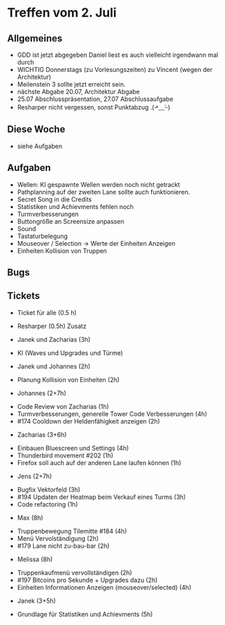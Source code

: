 # Treffen vom 2. Juli

## Allgemeines

* GDD ist jetzt abgegeben Daniel liest es auch vielleicht irgendwann mal durch
* WICHTIG Donnerstags (zu Vorlesungszeiten) zu Vincent (wegen der Architektur)
* Meilenstein 3 sollte jetzt erreicht sein.
* nächste Abgabe 20.07, Architektur Abgabe
* 25.07 Abschlusspräsentation, 27.07 Abschlussaufgabe
* Resharper nicht vergessen, sonst Punktabzug .( ̵˃﹏˂̵ )


## Diese Woche

* siehe Aufgaben

## Aufgaben

* Wellen: KI gespawnte Wellen werden noch nicht getrackt
* Pathplanning auf der zweiten Lane sollte auch funktionieren.
* Secret Song in die Credits
* Statistiken und Achievments fehlen noch
* Turmverbesserungen
* Buttongröße an Screensize anpassen
* Sound
* Tastaturbelegung
* Mouseover / Selection -> Werte der Einheiten Anzeigen
* Einheiten Kollision von Truppen


## Bugs

## Tickets
+ Ticket für alle (0.5 h)
 * Resharper (0.5h) Zusatz
+ Janek und Zacharias (3h)
 * KI (Waves und Upgrades und Türme)
+ Janek und Johannes (2h)
 * Planung Kollision von Einheiten (2h)


+ Johannes (2+7h)
 * Code Review von Zacharias (1h)
 * Turmverbesserungen, generelle Tower Code Verbesserungen (4h)
 * #174 Cooldown der Heldenfähigkeit anzeigen (2h)
+ Zacharias (3+6h)
 * Einbauen Bluescreen und Settings (4h)
 * Thunderbird movement #202 (1h)
 * Firefox soll auch auf der anderen Lane laufen können (1h)
+ Jens (2+7h)
 * Bugfix Vektorfeld (3h)
 * #194 Updaten der Heatmap beim Verkauf eines Turms (3h)
 * Code refactoring (1h)
+ Max (8h)
 * Truppenbewegung Tilemitte #184 (4h)
 * Menü Vervolständigung (2h)
 * #179 Lane nicht zu-bau-bar (2h)
+ Melissa (8h)
 * Truppenkaufmenü vervollständigen (2h)
 * #197 Bitcoins pro Sekunde + Upgrades dazu (2h)
 * Einheiten Informationen Anzeigen (mouseover/selected) (4h)
+ Janek (3+5h)
 * Grundlage für Statistiken und Achievments (5h)